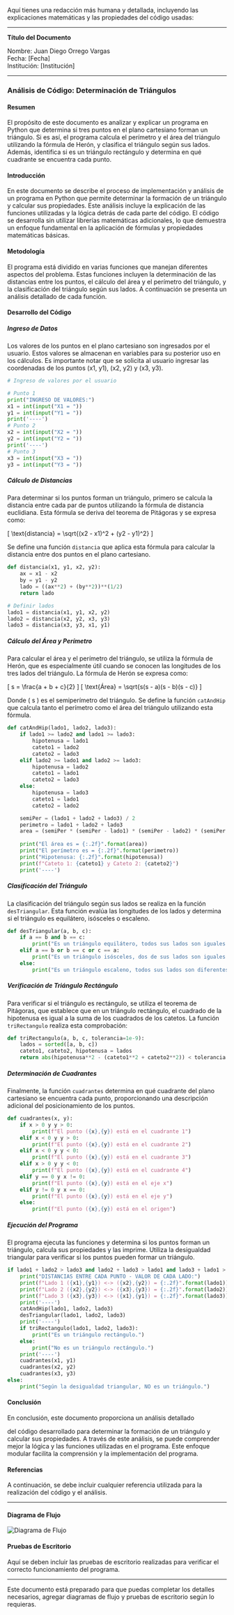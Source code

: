Aquí tienes una redacción más humana y detallada, incluyendo las explicaciones matemáticas y las propiedades del código usadas:

---

**Título del Documento**

Nombre: Juan Diego Orrego Vargas  
Fecha: [Fecha]  
Institución: [Institución]

---

### Análisis de Código: Determinación de Triángulos

#### Resumen

El propósito de este documento es analizar y explicar un programa en Python que determina si tres puntos en el plano cartesiano forman un triángulo. Si es así, el programa calcula el perímetro y el área del triángulo utilizando la fórmula de Herón, y clasifica el triángulo según sus lados. Además, identifica si es un triángulo rectángulo y determina en qué cuadrante se encuentra cada punto.

#### Introducción

En este documento se describe el proceso de implementación y análisis de un programa en Python que permite determinar la formación de un triángulo y calcular sus propiedades. Este análisis incluye la explicación de las funciones utilizadas y la lógica detrás de cada parte del código. El código se desarrolla sin utilizar librerías matemáticas adicionales, lo que demuestra un enfoque fundamental en la aplicación de fórmulas y propiedades matemáticas básicas.

#### Metodología

El programa está dividido en varias funciones que manejan diferentes aspectos del problema. Estas funciones incluyen la determinación de las distancias entre los puntos, el cálculo del área y el perímetro del triángulo, y la clasificación del triángulo según sus lados. A continuación se presenta un análisis detallado de cada función.

#### Desarrollo del Código

##### Ingreso de Datos

Los valores de los puntos en el plano cartesiano son ingresados por el usuario. Estos valores se almacenan en variables para su posterior uso en los cálculos. Es importante notar que se solicita al usuario ingresar las coordenadas de los puntos (x1, y1), (x2, y2) y (x3, y3).

```python
# Ingreso de valores por el usuario

# Punto 1
print("INGRESO DE VALORES:")
x1 = int(input("X1 = "))
y1 = int(input("Y1 = "))
print('----')
# Punto 2
x2 = int(input("X2 = "))
y2 = int(input("Y2 = "))
print('----')
# Punto 3
x3 = int(input("X3 = "))
y3 = int(input("Y3 = "))
```

##### Cálculo de Distancias

Para determinar si los puntos forman un triángulo, primero se calcula la distancia entre cada par de puntos utilizando la fórmula de distancia euclidiana. Esta fórmula se deriva del teorema de Pitágoras y se expresa como:

\[ \text{distancia} = \sqrt{(x2 - x1)^2 + (y2 - y1)^2} \]

Se define una función `distancia` que aplica esta fórmula para calcular la distancia entre dos puntos en el plano cartesiano.

```python
def distancia(x1, y1, x2, y2):
    ax = x1 - x2
    by = y1 - y2
    lado = ((ax**2) + (by**2))**(1/2)
    return lado

# Definir lados
lado1 = distancia(x1, y1, x2, y2)
lado2 = distancia(x2, y2, x3, y3)
lado3 = distancia(x3, y3, x1, y1)
```

##### Cálculo del Área y Perímetro

Para calcular el área y el perímetro del triángulo, se utiliza la fórmula de Herón, que es especialmente útil cuando se conocen las longitudes de los tres lados del triángulo. La fórmula de Herón se expresa como:

\[ s = \frac{a + b + c}{2} \]
\[ \text{Área} = \sqrt{s(s - a)(s - b)(s - c)} \]

Donde \( s \) es el semiperímetro del triángulo. Se define la función `catAndHip` que calcula tanto el perímetro como el área del triángulo utilizando esta fórmula.

```python
def catAndHip(lado1, lado2, lado3):
    if lado1 >= lado2 and lado1 >= lado3:
        hipotenusa = lado1
        cateto1 = lado2
        cateto2 = lado3
    elif lado2 >= lado1 and lado2 >= lado3:
        hipotenusa = lado2
        cateto1 = lado1
        cateto2 = lado3
    else:
        hipotenusa = lado3
        cateto1 = lado1
        cateto2 = lado2

    semiPer = (lado1 + lado2 + lado3) / 2
    perimetro = lado1 + lado2 + lado3
    area = (semiPer * (semiPer - lado1) * (semiPer - lado2) * (semiPer - lado3))**0.5
    
    print("El área es = {:.2f}".format(area))
    print("El perímetro es = {:.2f}".format(perimetro))
    print("Hipotenusa: {:.2f}".format(hipotenusa))
    print(f"Cateto 1: {cateto1} y Cateto 2: {cateto2}")
    print('----')
```

##### Clasificación del Triángulo

La clasificación del triángulo según sus lados se realiza en la función `desTriangular`. Esta función evalúa las longitudes de los lados y determina si el triángulo es equilátero, isósceles o escaleno.

```python
def desTriangular(a, b, c):
    if a == b and b == c:
        print("Es un triángulo equilátero, todos sus lados son iguales.")
    elif a == b or b == c or c == a:
        print("Es un triángulo isósceles, dos de sus lados son iguales.")
    else:
        print("Es un triángulo escaleno, todos sus lados son diferentes.")
```

##### Verificación de Triángulo Rectángulo

Para verificar si el triángulo es rectángulo, se utiliza el teorema de Pitágoras, que establece que en un triángulo rectángulo, el cuadrado de la hipotenusa es igual a la suma de los cuadrados de los catetos. La función `triRectangulo` realiza esta comprobación:

```python
def triRectangulo(a, b, c, tolerancia=1e-9):
    lados = sorted([a, b, c])
    cateto1, cateto2, hipotenusa = lados
    return abs(hipotenusa**2 - (cateto1**2 + cateto2**2)) < tolerancia
```

##### Determinación de Cuadrantes

Finalmente, la función `cuadrantes` determina en qué cuadrante del plano cartesiano se encuentra cada punto, proporcionando una descripción adicional del posicionamiento de los puntos.

```python
def cuadrantes(x, y):
    if x > 0 y y > 0:
        print(f"El punto ({x},{y}) está en el cuadrante 1")
    elif x < 0 y y > 0:
        print(f"El punto ({x},{y}) está en el cuadrante 2")
    elif x < 0 y y < 0:
        print(f"El punto ({x},{y}) está en el cuadrante 3")
    elif x > 0 y y < 0:
        print(f"El punto ({x},{y}) está en el cuadrante 4")
    elif y == 0 y x != 0:
        print(f"El punto ({x},{y}) está en el eje x")
    elif y != 0 y x == 0:
        print(f"El punto ({x},{y}) está en el eje y")
    else:
        print(f"El punto ({x},{y}) está en el origen")
```

##### Ejecución del Programa

El programa ejecuta las funciones y determina si los puntos forman un triángulo, calcula sus propiedades y las imprime. Utiliza la desigualdad triangular para verificar si los puntos pueden formar un triángulo.

```python
if lado1 + lado2 > lado3 and lado2 + lado3 > lado1 and lado3 + lado1 > lado2:
    print("DISTANCIAS ENTRE CADA PUNTO - VALOR DE CADA LADO:")
    print(f"Lado 1 ({x1},{y1}) <-> ({x2},{y2}) = {:.2f}".format(lado1))
    print(f"Lado 2 ({x2},{y2}) <-> ({x3},{y3}) = {:.2f}".format(lado2))
    print(f"Lado 3 ({x3},{y3}) <-> ({x1},{y1}) = {:.2f}".format(lado3))
    print('----')
    catAndHip(lado1, lado2, lado3)
    desTriangular(lado1, lado2, lado3)
    print('----')
    if triRectangulo(lado1, lado2, lado3):
        print("Es un triángulo rectángulo.")
    else:
        print("No es un triángulo rectángulo.")
    print('----')
    cuadrantes(x1, y1)
    cuadrantes(x2, y2)
    cuadrantes(x3, y3)
else:
    print("Según la desigualdad triangular, NO es un triángulo.")
```

#### Conclusión

En conclusión, este documento proporciona un análisis detallado

 del código desarrollado para determinar la formación de un triángulo y calcular sus propiedades. A través de este análisis, se puede comprender mejor la lógica y las funciones utilizadas en el programa. Este enfoque modular facilita la comprensión y la implementación del programa.

#### Referencias

A continuación, se debe incluir cualquier referencia utilizada para la realización del código y el análisis.

---

#### Diagrama de Flujo

![Diagrama de Flujo](ruta/del/diagrama.png)

#### Pruebas de Escritorio

Aquí se deben incluir las pruebas de escritorio realizadas para verificar el correcto funcionamiento del programa.

---

Este documento está preparado para que puedas completar los detalles necesarios, agregar diagramas de flujo y pruebas de escritorio según lo requieras.
